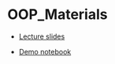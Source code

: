 # OOP_Materials

- [Lecture slides](https://docs.google.com/presentation/d/1MNnwxImtiSN8NrCmBeagnAsOG5EALfQC9FE0DaSyCt4/edit?usp=sharing)

- [Demo notebook]()
